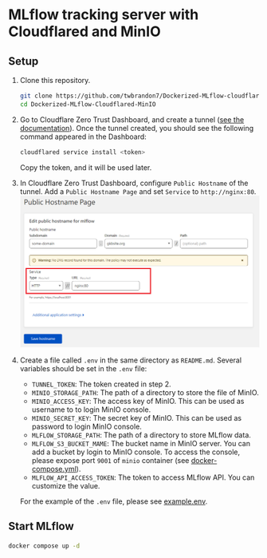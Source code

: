 # MLflow tracking server with Cloudflared and MinIO

## Setup

1. Clone this repository.
    ```bash
    git clone https://github.com/twbrandon7/Dockerized-MLflow-cloudflared-MinIO
    cd Dockerized-MLflow-Cloudflared-MinIO
    ```
2. Go to Cloudflare Zero Trust Dashboard, and create a tunnel ([see the documentation](https://developers.cloudflare.com/cloudflare-one/connections/connect-apps/install-and-setup/tunnel-guide/remote/#set-up-a-tunnel-remotely-dashboard-setup)). Once the tunnel created, you should see the following command appeared in the Dashboard:
    ```bash
    cloudflared service install <token>
    ```
    Copy the token, and it will be used later.
3. In Cloudflare Zero Trust Dashboard, configure `Public Hostname` of the tunnel. Add a `Public Hostname Page` and set `Service` to `http://nginx:80`.
    ![cloudflare-setting.png](./doc-images/cloudflare-setting.png)
4. Create a file called `.env` in the same directory as `README.md`. Several variables should be set in the `.env` file:
    - `TUNNEL_TOKEN`: The token created in step 2.
    - `MINIO_STORAGE_PATH`: The path of a directory to store the file of MinIO.
    - `MINIO_ACCESS_KEY`: The access key of MinIO. This can be used as username to to login MinIO console.
    - `MINIO_SECRET_KEY`: The secret key of MinIO. This can be used as password to login MinIO console.
    - `MLFLOW_STORAGE_PATH`: The path of a directory to store MLflow data.
    - `MLFLOW_S3_BUCKET_MAME`: The bucket name in MinIO server. You can add a bucket by login to MinIO console. To access the console, please expose port `9001` of `minio` container (see [docker-compose.yml](./docker-compose.yml)).
    - `MLFLOW_API_ACCESS_TOKEN`: The token to access MLflow API. You can customize the value.

    For the example of the `.env` file, please see [example.env](./example.env).

## Start MLflow

```bash
docker compose up -d
```
